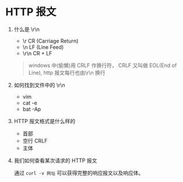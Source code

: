 # HTTP 报文

1. 什么是 \r\n

   - \r CR (Carriage Return)
   - \n LF (Line Feed)
   - \r\n CR + LF

   > windows 中(偷懒)用 CRLF 作换行符， CRLF 又叫做 EOL(End of Line), http 报文每行也由\r\n 换行

2. 如何找到文件中的 \r\n

   - vim
   - cat -e
   - bat -Ap

3. HTTP 报文格式是什么样的

   - 首部
   - 空行 CRLF
   - 主体

4. 我们如何查看某次请求的 HTTP 报文

   通过 `curl -v 网址` 可以获得完整的响应报文以及响应体。
